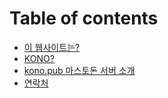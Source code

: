 # Table of contents

* [이 웹사이트는?](README.md)
* [KONO?](kono.md)
* [kono.pub 마스토돈 서버 소개](kono.pub.md)
* [연락처](undefined-1.md)
